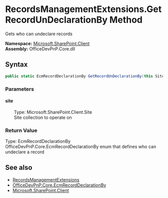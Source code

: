 # RecordsManagementExtensions.GetRecordUnDeclarationBy Method  
 Gets who can undeclare records   

**Namespace:** [Microsoft.SharePoint.Client](Microsoft.SharePoint.Client.md)  
**Assembly:** OfficeDevPnP.Core.dll  
## Syntax
```C#
public static EcmRecordDeclarationBy GetRecordUnDeclarationBy(this Site site)
```
### Parameters
#### site  
&emsp;&emsp;Type: Microsoft.SharePoint.Client.Site  
&emsp;&emsp;Site collection to operate on  

  

### Return Value
Type: EcmRecordDeclarationBy  
 OfficeDevPnP.Core.EcmRecordDeclarationBy enum that defines who can undeclare a record  


## See also
- [RecordsManagementExtensions](Microsoft.SharePoint.Client.RecordsManagementExtensions.md) 
- [OfficeDevPnP.Core.EcmRecordDeclarationBy](OfficeDevPnP.Core.EcmRecordDeclarationBy.md)
- [Microsoft.SharePoint.Client](Microsoft.SharePoint.Client.md) 

